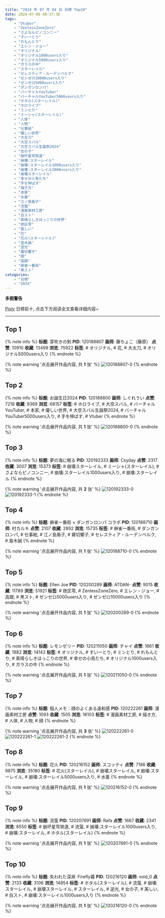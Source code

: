 ```yaml
---
title: "2024 年 07 月 04 日 日榜 Top10"
date: 2024-07-06 06:37:38
tags:
    - "Vtuber"
    - "ZenlessZoneZero"
    - "さよならピノコンニー"
    - "すいーとり"
    - "れもんとり"
    - "エレン・ジョー"
    - "オリジナル"
    - "オリジナル1000users入り"
    - "オリジナル5000users入り"
    - "ガラスの中"
    - "スターレイル"
    - "セレスティア・ルーデンベルク"
    - "ゼンゼロ10000users入り"
    - "ゼンゼロ5000users入り"
    - "ダンガンロンパ"
    - "バーチャルYouTuber"
    - "バーチャルYouTuber5000users入り"
    - "ホタル(スターレイル)"
    - "ホロライブ"
    - "ミンとり"
    - "ミーシャ(スターレイル)"
    - "人体"
    - "人物"
    - "仕事絵"
    - "優しい世界"
    - "大太刀"
    - "大空スバル"
    - "大空スバル生誕祭2024"
    - "女の子"
    - "崩坏星穹铁道"
    - "崩壊:スターレイル"
    - "崩壊:スターレイル1000users入り"
    - "崩壊:スターレイル5000users入り"
    - "崩壊スターレイル"
    - "幸せの小鳥たち"
    - "手を伸ばす"
    - "描き方"
    - "本家"
    - "水着"
    - "江ノ島盾子"
    - "流萤"
    - "漫画素材工房"
    - "白スト"
    - "素晴らしきほっこりの世界"
    - "绝区零"
    - "美しい"
    - "花"
    - "花火(スターレイル)"
    - "苗木誠"
    - "逆光"
    - "霧切響子"
    - "顔"
    - "高跟"
    - "麻雀一番街"
    - "黒スト"
categories:
    - "日榜"
    - "2024"
---
```


<i class="fa fa-triangle-exclamation"></i>**多图警告**<i class="fa fa-triangle-exclamation"></i>

[Pixiv](https://www.pixiv.net/) 日榜前十, 点击下方阅读全文查看详细内容~

<!-- more -->

---

## Top 1

{% note info %}
**标题**: 芽吹きの剣
**PID**: 120188807 **画师**: 藤ちょこ（藤原）
**点赞**: 10910 **收藏**: 13499 **浏览**: 75922
**标签**: # オリジナル, # 花, # 大太刀, # オリジナル5000users入り
{% endnote %}

{% note warning '点击展开作品内容, 共 **1** 张' %}
![120188807-0](https://i.pixiv.re/img-original/img/2024/07/03/00/00/50/120188807_p0.png)
{% endnote %}

## Top 2

{% note info %}
**标题**: お誕生日2024
**PID**: 120188800 **画师**: しぐれうい
**点赞**: 7218 **收藏**: 9369 **浏览**: 68157
**标签**: # ホロライブ, # 大空スバル, # バーチャルYouTuber, # 本家, # 優しい世界, # 大空スバル生誕祭2024, # バーチャルYouTuber5000users入り, # 手を伸ばす, # Vtuber
{% endnote %}

{% note warning '点击展开作品内容, 共 **1** 张' %}
![120188800-0](https://i.pixiv.re/img-original/img/2024/07/04/06/04/51/120188800_p0.jpg)
{% endnote %}

## Top 3

{% note info %}
**标题**: 夢の海に眠る
**PID**: 120192333 **画师**: Csyday
**点赞**: 2317 **收藏**: 3007 **浏览**: 15373
**标签**: # 崩壊スターレイル, # ミーシャ(スターレイル), # さよならピノコンニー, # 崩壊:スターレイル1000users入り, # 崩壊:スターレイル
{% endnote %}

{% note warning '点击展开作品内容, 共 **2** 张' %}
![120192333-0](https://i.pixiv.re/img-original/img/2024/07/03/02/21/24/120192333_p0.png)
![120192333-1](https://i.pixiv.re/img-original/img/2024/07/03/02/21/24/120192333_p1.png)
{% endnote %}

## Top 4

{% note info %}
**标题**: 麻雀一番街 × ダンガンロンパ コラボ
**PID**: 120188710 **画师**: 村カルキ
**点赞**: 2107 **收藏**: 2892 **浏览**: 15735
**标签**: # 麻雀一番街, # ダンガンロンパ, # 仕事絵, # 江ノ島盾子, # 霧切響子, # セレスティア・ルーデンベルク, # 苗木誠
{% endnote %}

{% note warning '点击展开作品内容, 共 **1** 张' %}
![120188710-0](https://i.pixiv.re/img-original/img/2024/07/03/00/00/19/120188710_p0.jpg)
{% endnote %}

## Top 5

{% note info %}
**标题**: Ellen Joe
**PID**: 120200289 **画师**: ATDAN-
**点赞**: 9015 **收藏**: 11789 **浏览**: 51921
**标签**: # 绝区零, # ZenlessZoneZero, # エレン・ジョー, # 高跟, # 黒スト, # ゼンゼロ5000users入り, # ゼンゼロ10000users入り
{% endnote %}

{% note warning '点击展开作品内容, 共 **1** 张' %}
![120200289-0](https://i.pixiv.re/img-original/img/2024/07/03/13/13/17/120200289_p0.png)
{% endnote %}

## Top 6

{% note info %}
**标题**: レモンゼリー
**PID**: 120211050 **画师**: チャイ
**点赞**: 1661 **收藏**: 1882 **浏览**: 14142
**标签**: # オリジナル, # すいーとり, # ミンとり, # れもんとり, # 素晴らしきほっこりの世界, # 幸せの小鳥たち, # オリジナル1000users入り, # ガラスの中
{% endnote %}

{% note warning '点击展开作品内容, 共 **1** 张' %}
![120211050-0](https://i.pixiv.re/img-original/img/2024/07/03/21/34/56/120211050_p0.png)
{% endnote %}

## Top 7

{% note info %}
**标题**: 個人メモ：顔のよくある違和感
**PID**: 120222261 **画师**: 漫画素材工房
**点赞**: 1093 **收藏**: 1505 **浏览**: 16103
**标签**: # 漫画素材工房, # 描き方, # 人体, # 人物, # 顔
{% endnote %}

{% note warning '点击展开作品内容, 共 **3** 张' %}
![120222261-0](https://i.pixiv.re/img-original/img/2024/07/04/06/00/10/120222261_p0.jpg)
![120222261-1](https://i.pixiv.re/img-original/img/2024/07/04/06/00/10/120222261_p1.jpg)
![120222261-2](https://i.pixiv.re/img-original/img/2024/07/04/06/00/10/120222261_p2.jpg)
{% endnote %}

## Top 8

{% note info %}
**标题**: 花火
**PID**: 120216152 **画师**: スコッティ
**点赞**: 7186 **收藏**: 9875 **浏览**: 35180
**标签**: # 花火(スターレイル), # 崩壊スターレイル, # 崩壊:スターレイル, # 崩壊:スターレイル5000users入り, # 水着
{% endnote %}

{% note warning '点击展开作品内容, 共 **1** 张' %}
![120216152-0](https://i.pixiv.re/img-original/img/2024/07/04/00/00/25/120216152_p0.jpg)
{% endnote %}

## Top 9

{% note info %}
**标题**: 流萤
**PID**: 120207691 **画师**: Rafa
**点赞**: 1667 **收藏**: 2341 **浏览**: 8550
**标签**: # 崩坏星穹铁道, # 流萤, # 崩壊:スターレイル1000users入り, # 崩壊:スターレイル, # ホタル(スターレイル)
{% endnote %}

{% note warning '点击展开作品内容, 共 **1** 张' %}
![120207691-0](https://i.pixiv.re/img-original/img/2024/07/03/19/46/08/120207691_p0.jpg)
{% endnote %}

## Top 10

{% note info %}
**标题**: 失われた深淵 ·Firefly暮
**PID**: 120216120 **画师**: void_0
**点赞**: 2133 **收藏**: 3106 **浏览**: 14854
**标签**: # ホタル(スターレイル), # 流萤, # 崩壊:スターレイル, # 崩壊スターレイル, # スターレイル, # 逆光, # 女の子, # 美しい, # 白スト, # 崩壊:スターレイル1000users入り
{% endnote %}

{% note warning '点击展开作品内容, 共 **1** 张' %}
![120216120-0](https://i.pixiv.re/img-original/img/2024/07/04/00/00/20/120216120_p0.jpg)
{% endnote %}
